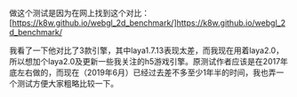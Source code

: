 做这个测试是因为在网上找到这个对比：[https://k8w.github.io/webgl_2d_benchmark/]https://k8w.github.io/webgl_2d_benchmark/

我看了一下他对比了3款引擎，其中laya1.7.13表现太差，而我现在用着laya2.0，所以想加个laya2.0及更新一些我关注的h5游戏引擎。原测试作者应该是在2017年底左右做的，而现在（2019年6月）已经过去差不多至少1年半的时间，我也弄一个测试方便大家粗略比较一下。